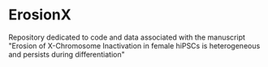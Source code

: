 # ErosionX
Repository dedicated to code and data associated with the manuscript "Erosion of X-Chromosome Inactivation in female hiPSCs is heterogeneous and persists during differentiation"

